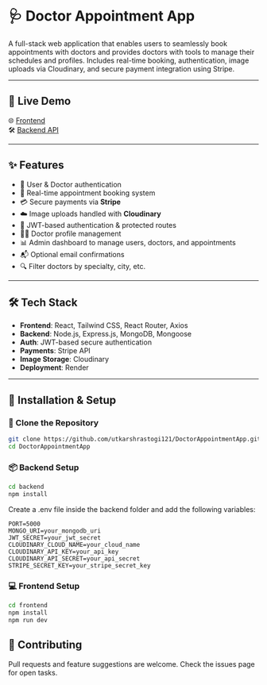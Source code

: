 # 🩺 Doctor Appointment App

A full-stack web application that enables users to seamlessly book appointments with doctors and provides doctors with tools to manage their schedules and profiles. Includes real-time booking, authentication, image uploads via Cloudinary, and secure payment integration using Stripe.

---

## 🔗 Live Demo

🌐 [Frontend](https://doctorappointment2-1fef.onrender.com/)  
🛠️ [Backend API](https://doctorappointmentapp-1-mw7u.onrender.com)

---

## ✨ Features

- 👤 User & Doctor authentication
- 📅 Real-time appointment booking system
- 💳 Secure payments via **Stripe**
- ☁️ Image uploads handled with **Cloudinary**
- 🔐 JWT-based authentication & protected routes
- 🧑‍⚕️ Doctor profile management
- 📊 Admin dashboard to manage users, doctors, and appointments
- 📬 Optional email confirmations
- 🔍 Filter doctors by specialty, city, etc.

---

## 🛠️ Tech Stack

- **Frontend**: React, Tailwind CSS, React Router, Axios
- **Backend**: Node.js, Express.js, MongoDB, Mongoose
- **Auth**: JWT-based secure authentication
- **Payments**: Stripe API
- **Image Storage**: Cloudinary
- **Deployment**: Render

---

## 🧰 Installation & Setup

### 📁 Clone the Repository

```bash
git clone https://github.com/utkarshrastogi121/DoctorAppointmentApp.git
cd DoctorAppointmentApp
```
### 📦 Backend Setup
```bash
cd backend
npm install
```
Create a .env file inside the backend folder and add the following variables:
```env
PORT=5000
MONGO_URI=your_mongodb_uri
JWT_SECRET=your_jwt_secret
CLOUDINARY_CLOUD_NAME=your_cloud_name
CLOUDINARY_API_KEY=your_api_key
CLOUDINARY_API_SECRET=your_api_secret
STRIPE_SECRET_KEY=your_stripe_secret_key
```
### 💻 Frontend Setup
```bash
cd frontend
npm install
npm run dev
```
## 🤝 Contributing
Pull requests and feature suggestions are welcome.
Check the issues page for open tasks.
